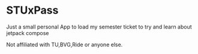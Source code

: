 # STUxPass

Just a small personal App to load my semester ticket to try and learn about jetpack compose

Not affiliated with TU,BVG,Ride or anyone else.
